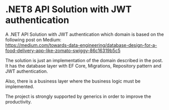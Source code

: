 # .NET8 API Solution with JWT authentication 

A .NET API Solution with JWT authentication which domain is based on the following post on Medium:
</br>
https://medium.com/towards-data-engineering/database-design-for-a-food-delivery-app-like-zomato-swiggy-86c16319b5c5

The solution is just an implementation of the domain described in the post. It has the database layer with EF Core, Migrations, Repository pattern and JWT authentication. 

Also, there is a business layer where the business logic must be implemented.

The project is strongly supported by generics in order to improve the productivity.
